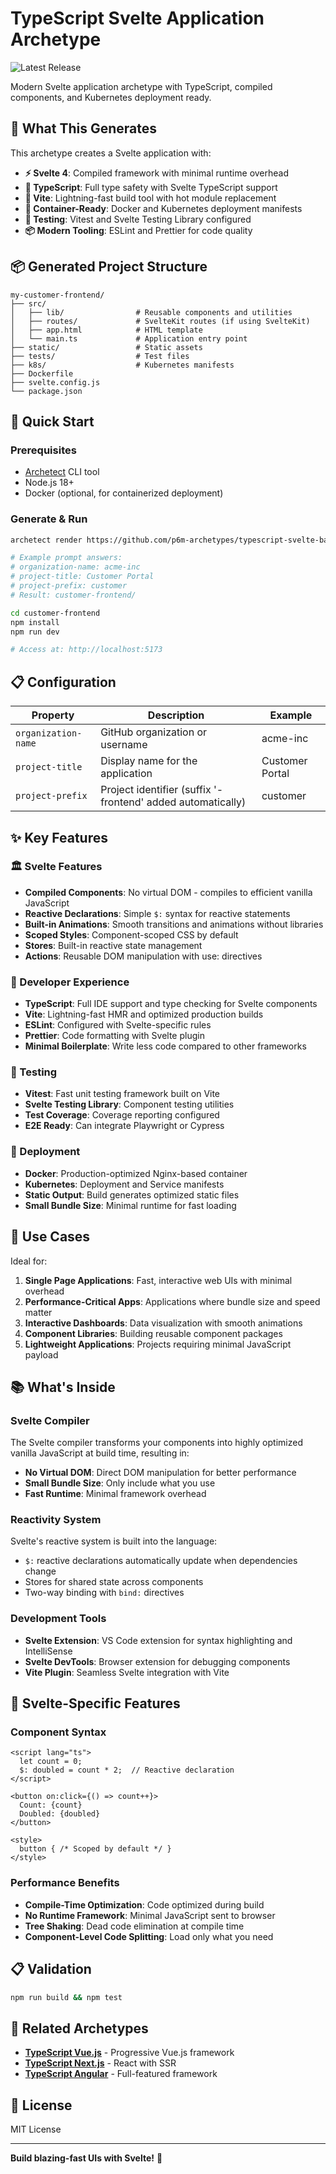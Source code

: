 # TypeScript Svelte Application Archetype

![Latest Release](https://img.shields.io/github/v/release/p6m-archetypes/typescript-svelte-basic.archetype?style=flat-square&label=Latest%20Release&color=blue)

Modern Svelte application archetype with TypeScript, compiled components, and Kubernetes deployment ready.

## 🎯 What This Generates

This archetype creates a Svelte application with:

- **⚡ Svelte 4**: Compiled framework with minimal runtime overhead
- **🎨 TypeScript**: Full type safety with Svelte TypeScript support
- **🔧 Vite**: Lightning-fast build tool with hot module replacement
- **🐳 Container-Ready**: Docker and Kubernetes deployment manifests
- **🧪 Testing**: Vitest and Svelte Testing Library configured
- **📦 Modern Tooling**: ESLint and Prettier for code quality

## 📦 Generated Project Structure

```
my-customer-frontend/
├── src/
│   ├── lib/                # Reusable components and utilities
│   ├── routes/             # SvelteKit routes (if using SvelteKit)
│   ├── app.html            # HTML template
│   └── main.ts             # Application entry point
├── static/                 # Static assets
├── tests/                  # Test files
├── k8s/                    # Kubernetes manifests
├── Dockerfile
├── svelte.config.js
└── package.json
```

## 🚀 Quick Start

### Prerequisites

- [Archetect](https://archetect.github.io/) CLI tool
- Node.js 18+
- Docker (optional, for containerized deployment)

### Generate & Run

```bash
archetect render https://github.com/p6m-archetypes/typescript-svelte-basic.archetype.git#v1

# Example prompt answers:
# organization-name: acme-inc
# project-title: Customer Portal
# project-prefix: customer
# Result: customer-frontend/

cd customer-frontend
npm install
npm run dev

# Access at: http://localhost:5173
```

## 📋 Configuration

| Property | Description | Example |
|----------|-------------|---------|
| `organization-name` | GitHub organization or username | acme-inc |
| `project-title` | Display name for the application | Customer Portal |
| `project-prefix` | Project identifier (suffix '-frontend' added automatically) | customer |

## ✨ Key Features

### 🏛️ Svelte Features

- **Compiled Components**: No virtual DOM - compiles to efficient vanilla JavaScript
- **Reactive Declarations**: Simple `$:` syntax for reactive statements
- **Built-in Animations**: Smooth transitions and animations without libraries
- **Scoped Styles**: Component-scoped CSS by default
- **Stores**: Built-in reactive state management
- **Actions**: Reusable DOM manipulation with use: directives

### 🎨 Developer Experience

- **TypeScript**: Full IDE support and type checking for Svelte components
- **Vite**: Lightning-fast HMR and optimized production builds
- **ESLint**: Configured with Svelte-specific rules
- **Prettier**: Code formatting with Svelte plugin
- **Minimal Boilerplate**: Write less code compared to other frameworks

### 🧪 Testing

- **Vitest**: Fast unit testing framework built on Vite
- **Svelte Testing Library**: Component testing utilities
- **Test Coverage**: Coverage reporting configured
- **E2E Ready**: Can integrate Playwright or Cypress

### 🚢 Deployment

- **Docker**: Production-optimized Nginx-based container
- **Kubernetes**: Deployment and Service manifests
- **Static Output**: Build generates optimized static files
- **Small Bundle Size**: Minimal runtime for fast loading

## 🎯 Use Cases

Ideal for:

1. **Single Page Applications**: Fast, interactive web UIs with minimal overhead
2. **Performance-Critical Apps**: Applications where bundle size and speed matter
3. **Interactive Dashboards**: Data visualization with smooth animations
4. **Component Libraries**: Building reusable component packages
5. **Lightweight Applications**: Projects requiring minimal JavaScript payload

## 📚 What's Inside

### Svelte Compiler

The Svelte compiler transforms your components into highly optimized vanilla JavaScript at build time, resulting in:
- **No Virtual DOM**: Direct DOM manipulation for better performance
- **Small Bundle Size**: Only include what you use
- **Fast Runtime**: Minimal framework overhead

### Reactivity System

Svelte's reactive system is built into the language:
- `$:` reactive declarations automatically update when dependencies change
- Stores for shared state across components
- Two-way binding with `bind:` directives

### Development Tools

- **Svelte Extension**: VS Code extension for syntax highlighting and IntelliSense
- **Svelte DevTools**: Browser extension for debugging components
- **Vite Plugin**: Seamless Svelte integration with Vite

## 🔧 Svelte-Specific Features

### Component Syntax

```svelte
<script lang="ts">
  let count = 0;
  $: doubled = count * 2;  // Reactive declaration
</script>

<button on:click={() => count++}>
  Count: {count}
  Doubled: {doubled}
</button>

<style>
  button { /* Scoped by default */ }
</style>
```

### Performance Benefits

- **Compile-Time Optimization**: Code optimized during build
- **No Runtime Framework**: Minimal JavaScript sent to browser
- **Tree Shaking**: Dead code elimination at compile time
- **Component-Level Code Splitting**: Load only what you need

## 📋 Validation

```bash
npm run build && npm test
```

## 🔗 Related Archetypes

- **[TypeScript Vue.js](../typescript-vuejs-basic.archetype)** - Progressive Vue.js framework
- **[TypeScript Next.js](../typescript-nextjs-basic.archetype)** - React with SSR
- **[TypeScript Angular](../typescript-angular-basic.archetype)** - Full-featured framework

## 📄 License

MIT License

---

**Build blazing-fast UIs with Svelte!** 🚀
